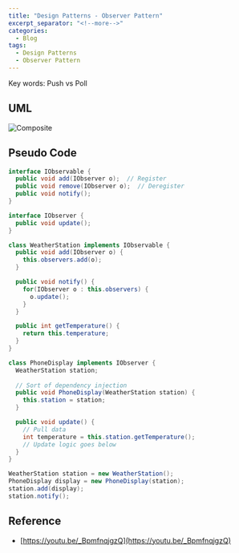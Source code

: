 ```yaml
---
title: "Design Patterns - Observer Pattern"
excerpt_separator: "<!--more-->"
categories:
  - Blog
tags:
  - Design Patterns
  - Observer Pattern
---
```


Key words: Push vs Poll

## UML  

![Composite](http://www.plantuml.com/plantuml/proxy?src=https://raw.githubusercontent.com/battlerhythm/battlerhythm.github.io/master/assets/umls/observer-pattern.puml)

## Pseudo Code

```java
interface IObservable {
  public void add(IObserver o);  // Register
  public void remove(IObserver o);  // Deregister
  public void notify();
}

interface IObserver {
  public void update();
}

class WeatherStation implements IObservable {
  public void add(IObserver o) {
    this.observers.add(o);
  }

  public void notify() {
    for(IObserver o : this.observers) {
      o.update();
    }
  }

  public int getTemperature() {
    return this.temperature;
  }
}

class PhoneDisplay implements IObserver {
  WeatherStation station;
  
  // Sort of dependency injection
  public void PhoneDisplay(WeatherStation station) {  
    this.station = station;
  }

  public void update() {
    // Pull data
    int temperature = this.station.getTemperature();
    // Update logic goes below
  }
}
```

```java
WeatherStation station = new WeatherStation();
PhoneDisplay display = new PhoneDisplay(station);
station.add(display);
station.notify();
```

## Reference

- [https://youtu.be/_BpmfnqjgzQ](https://youtu.be/_BpmfnqjgzQ)
